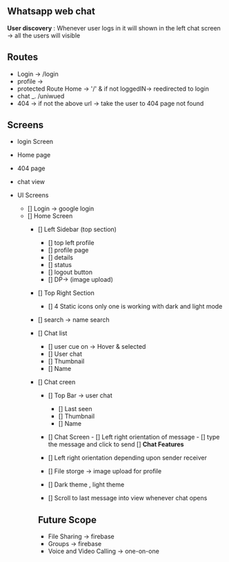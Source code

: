 ## Whatsapp web chat

**User discovery** : Whenever user logs in it will shown in the left chat screen -> all the users will visible
## Routes
* Login -> /login
* profile -> 
* protected Route Home -> '/' & if not loggedIN-> reedirected to login
* chat _. /uniwued
* 404 -> if not the above url -> take the user to 404  page not found
  

## Screens
 * login Screen
 * Home page 
 * 404 page
 * chat view

 * UI Screens 
   - [] Login \-\> google login 
   - [] Home Screen 
      - [] Left Sidebar (top section)
         - [] top left profile
         - [] profile page
         - [] details
         - [] status
         - [] logout button
         - [] DP-> (image upload)
       - [] Top Right Section
          - [] 4 Static icons only one is working with dark and light mode
       - [] search \-\> name search
       - [] Chat list
         - [] user cue on -> Hover & selected
         - [] User chat
          - [] Thumbnail
          - [] Name
       - [] Chat creen 
           - [] Top Bar \-\> user chat
               - [] Last seen
               - [] Thumbnail
               - [] Name
            - [] Chat Screen 
             - []  Left right orientation of message
             - [] type the message and click to send
        [] **Chat Features** 

         - [] Left right orientation depending upon sender receiver
         - [] File storge -\> image upload for profile 
         - [] Dark theme , light theme
         - [] Scroll to last message into view 
         whenever chat opens

         ## Future Scope
         * File Sharing -> firebase
         * Groups -> firebase
         * Voice and Video Calling -> one-on-one



